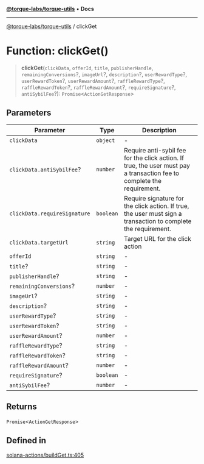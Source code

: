 [**@torque-labs/torque-utils**](../README.md) • **Docs**

***

[@torque-labs/torque-utils](../README.md) / clickGet

# Function: clickGet()

> **clickGet**(`clickData`, `offerId`, `title`, `publisherHandle`, `remainingConversions`?, `imageUrl`?, `description`?, `userRewardType`?, `userRewardToken`?, `userRewardAmount`?, `raffleRewardType`?, `raffleRewardToken`?, `raffleRewardAmount`?, `requireSignature`?, `antiSybilFee`?): `Promise`\<`ActionGetResponse`\>

## Parameters

| Parameter | Type | Description |
| ------ | ------ | ------ |
| `clickData` | `object` | - |
| `clickData.antiSybilFee`? | `number` | Require anti-sybil fee for the click action. If true, the user must pay a transaction fee to complete the requirement. |
| `clickData.requireSignature` | `boolean` | Require signature for the click action. If true, the user must sign a transaction to complete the requirement. |
| `clickData.targetUrl` | `string` | Target URL for the click action |
| `offerId` | `string` | - |
| `title`? | `string` | - |
| `publisherHandle`? | `string` | - |
| `remainingConversions`? | `number` | - |
| `imageUrl`? | `string` | - |
| `description`? | `string` | - |
| `userRewardType`? | `string` | - |
| `userRewardToken`? | `string` | - |
| `userRewardAmount`? | `number` | - |
| `raffleRewardType`? | `string` | - |
| `raffleRewardToken`? | `string` | - |
| `raffleRewardAmount`? | `number` | - |
| `requireSignature`? | `boolean` | - |
| `antiSybilFee`? | `number` | - |

## Returns

`Promise`\<`ActionGetResponse`\>

## Defined in

[solana-actions/buildGet.ts:405](https://github.com/torque-labs/torque-utils/blob/a612e615fa21888d00ebb7bf70f9910fab4be80a/solana-actions/buildGet.ts#L405)
